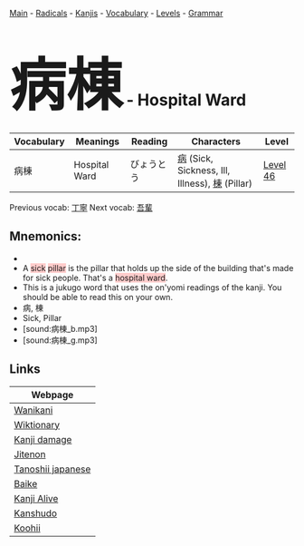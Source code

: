 <style> bigfont {font-size: 100px}</style>
[Main](../README.md) -
[Radicals](../radicals.md) -
[Kanjis](../kanjis.md) -
[Vocabulary](../vocabulary.md) -
[Levels](../levels.md) -
[Grammar](../grammar.md)
# <bigfont> 病棟</bigfont> - Hospital Ward 

| Vocabulary | Meanings | Reading | Characters | Level |
| --- | --- | --- | --- | --- |
| 病棟 | Hospital Ward | びょうとう |  [病](../kanjis/病.md) (Sick, Sickness, Ill, Illness), [棟](../kanjis/棟.md) (Pillar) | [Level 46](../levels/wk_level46.md) |

Previous vocab: [丁寧](丁寧.md) Next vocab: [吾輩](吾輩.md) 

## Mnemonics:

* 
* A <span style="background-color:#ffcccb"> sick</span> <span style="background-color:#ffcccb"> pillar</span> is the pillar that holds up the side of the building that's made for sick people. That's a <span style="background-color:#ffcccb"> hospital ward</span>.
* This is a jukugo word that uses the on'yomi readings of the kanji. You should be able to read this on your own.
* 病, 棟
* Sick, Pillar
* [sound:病棟_b.mp3]
* [sound:病棟_g.mp3]


## Links 

| Webpage |
| --- |
| [Wanikani          ](https://www.wanikani.com/kanji/病棟) |
| [Wiktionary        ](https://en.wiktionary.org/wiki/病棟) |
| [Kanji damage      ](http://www.kanjidamage.com/kanji/search?utf8=✓&q=病棟) |
| [Jitenon           ](https://jitenon.com/kanji/病棟) |
| [Tanoshii japanese ](https://www.tanoshiijapanese.com/dictionary/kanji.cfm?k=病棟) |
| [Baike             ](https://baike.baidu.com/item/病棟) |
| [Kanji Alive       ](https://app.kanjialive.com/病棟) |
| [Kanshudo          ](https://www.kanshudo.com/searchmn?q=病棟) |
| [Koohii            ](https://kanji.koohii.com/study/kanji/病棟) |
